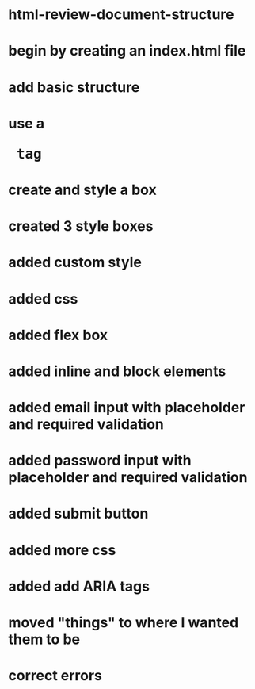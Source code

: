 # html-review-document-structure
# begin by creating an index.html file
# add basic structure 
# use a <pre> tag
# create and style a box
# created 3 style boxes 
# added custom style
# added css
# added flex box
# added inline and block elements
# added email input with placeholder and required validation
# added password input with placeholder and required validation
# added submit button
# added more css
# added add ARIA tags 
# moved "things" to where I wanted them to be
# correct errors